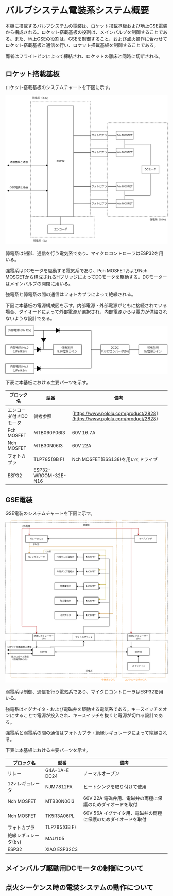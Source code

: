 # バルブシステム電装系システム概要

本機に搭載するバルブシステムの電装は、ロケット搭載基板および地上GSE電装から構成される。ロケット搭載基板の役割は、メインバルブを制御することである。また、地上GSEの役割は、GSEを制御すること、および点火操作に合わせてロケット搭載基板と通信を行い、ロケット搭載基板を制御することである。

両者はフライトピンによって締結され、ロケットの離床と同時に切断される。

## ロケット搭載基板

ロケット搭載基板のシステムチャートを下図に示す。

<img src="figures/newGenPropulsionBRDChart.drawio.png">

弱電系は制御、通信を行う電気系であり、マイクロコントローラはESP32を用いる。

強電系はDCモータを駆動する電気系であり、Pch MOSFETおよびNch MOSGETから構成されるHブリッジによってDCモータを駆動する。DCモーターはメインバルブの開閉に用いる。

強電系と弱電系の間の通信はフォトカプラによって絶縁される。

下図に本基板の電源構成図を示す。内部電源・外部電源がともに接続されている場合、ダイオードによって外部電源が選択され、内部電源からは電力が供給されないような設計である。

<img src="figures/powerSupplyChart.drawio.png">

下表に本基板における主要パーツを示す。

| ブロック名             | 型番                | 備考                                      |
|-------------------------|----------------------|----------------------------------------------|
| エンコーダ付きDCモータ | 備考参照            | [https://www.pololu.com/product/2828](https://www.pololu.com/product/2828) |
| Pch MOSFET             | MTB060P06I3         | 60V 16.7A                                 |
| Nch MOSFET             | MTB30N06I3          | 60V 22A                                   |
| フォトカプラ           | TLP785(GB F)        | Nch MOSFET(BSS138)を用いてドライブ        |
| ESP32                  | ESP32-WROOM-32E-N16 |                                           |

## GSE電装

GSE電装のシステムチャートを下図に示す。

![GSE電装のシステムチャート](./figures/GSEAviChart.drawio.png)

弱電系は制御、通信を行う電気系であり、マイクロコントローラはESP32を用いる。

強電系はイグナイタ・および電磁弁を駆動する電気系である。キースイッチをオンにすることで電源が投入され、キースイッチを抜くと電源が切れる設計である。

強電系と弱電系の間の通信はフォトカプラ・絶縁レギュレータによって絶縁される。

下表に本基板における主要パーツを示す。

| ブロック名 | 型番 | 備考 |
| --- | --- | --- |
| リレー | G4A-1A-E DC24 | ノーマルオープン |
| 12v レギュレータ | NJM7812FA | ヒートシンクを取り付けて使用 |
| Nch MOSFET | MTB30N06I3 | 60V 22A 電磁弁用、電磁弁の両極に保護のためダイオードを取付 |
| Nch MOSFET | TK5R3A06PL | 60V 56A イグナイタ用、電磁弁の両極に保護のためダイオードを取付 |
| フォトカプラ | TLP785(GB F) |  |
| 絶縁レギュレータ(5v) | MAU105 |  |
| ESP32 | XIAO ESP32C3 |  |

## メインバルブ駆動用DCモータの制御について

## 点火シーケンス時の電装システムの動作について